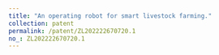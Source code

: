 ```yaml
---
title: "An operating robot for smart livestock farming."
collection: patent
permalink: /patent/ZL202222670720.1
no_: ZL202222670720.1
---
```

